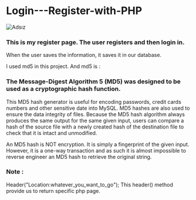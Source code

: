 # Login---Register-with-PHP
![Adsız](https://user-images.githubusercontent.com/43685404/54233147-60af9a80-451d-11e9-8baf-f9de5079d602.png)

### This is my register page. The user registers and then login in. 
When the user saves the information, it saves it in our database.

I used md5 in this project. And md5 is : 
### The Message-Digest Algorithm 5 (MD5) was designed to be used as a cryptographic hash function.
This MD5 hash generator is useful for encoding passwords, credit cards numbers and other sensitive date into MySQL.
MD5 hashes are also used to ensure the data integrity of files. Because the MD5 hash algorithm always produces the same output for the same given input, users can compare a hash of the source file with a newly created hash of the destination file to check that it is intact and unmodified.

An MD5 hash is NOT encryption. It is simply a fingerprint of the given input. However, it is a one-way transaction and as such it is almost impossible to reverse engineer an MD5 hash to retrieve the original string.

### Note : 

Header("Location:whatever_you_want_to_go");
This header() method provide us to return specific php page.
